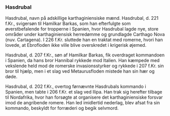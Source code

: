 ### Hasdrubal


Hasdrubal, navn på adskillige karthaginiensiske mænd. Hasdrubal, d. 221 f.Kr., svigersøn til Hamilkar Barkas, som han efterfulgte som øverstbefalende for tropperne i Spanien, hvor Hasdrubal lagde nye, store områder under karthaginiensisk herredømme og grundlagde Carthago Nova (nuv. Cartagena). I 226 f.Kr. sluttede han en traktat med romerne, hvori han lovede, at Ebrofloden ikke ville blive overskredet i krigerisk øjemed.


Hasdrubal, d. 207 f.Kr., søn af Hamilkar Barkas, fik overdraget kommandoen i Spanien, da hans bror Hannibal rykkede mod Italien. Han kæmpede med vekslende held mod de romerske invasionsstyrker og rykkede i 207 f.Kr. sin bror til hjælp, men i et slag ved Metaurusfloden mistede han sin hær og døde.


Hasdrubal, d. 202 f.Kr., overtog førnævnte Hasdrubals kommando i Spanien, men tabte i 206 f.Kr. et slag ved Ilipa. Han trak sig herefter tilbage til Nordafrika, hvor han forsøgte at organisere det karthaginiensiske forsvar imod de angribende romere. Han led imidlertid nederlag, blev afsat fra sin kommando, beskyldt for forræderi og begik selvmord.